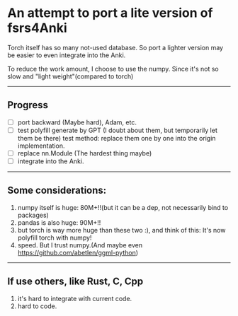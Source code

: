 # An attempt to port a lite version of fsrs4Anki

Torch itself has so many not-used database. So port a lighter version may be easier to even integrate into the Anki.

To reduce the work amount, I choose to use the numpy. Since it's not so slow and "light weight"(compared to torch)

---

## Progress

- [ ] port backward (Maybe hard), Adam, etc.
- [ ] test polyfill generate by GPT (I doubt about them, but temporarily let them be there)
    test method: replace them one by one into the origin implementation.
- [ ] replace nn.Module (The hardest thing maybe)
- [ ] integrate into the Anki.

---

## Some considerations:

1. numpy itself is huge: 80M+!!(but it can be a dep, not necessarily bind to packages)
2. pandas is also huge: 90M+!!
3. but torch is way more huge than these two :), and think of this: It's now polyfill torch with numpy!
4. speed. But I trust numpy.(And maybe even <https://github.com/abetlen/ggml-python>)

---

## If use others, like Rust, C, Cpp

1. it's hard to integrate with current code.
2. hard to code.
